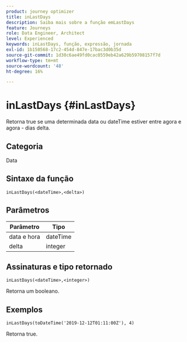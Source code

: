 ```yaml
---
product: journey optimizer
title: inLastDays
description: Saiba mais sobre a função emLastDays
feature: Journeys
role: Data Engineer, Architect
level: Experienced
keywords: inLastDays, função, expressão, jornada
exl-id: 1b150568-17c2-454d-847e-17bac3d0b35d
source-git-commit: 1d30c6ae49fd0cac0559eb42a629b59708157f7d
workflow-type: tm+mt
source-wordcount: '48'
ht-degree: 16%

---
```


# inLastDays {#inLastDays}

Retorna true se uma determinada data ou dateTime estiver entre agora e agora - dias delta.

## Categoria

Data

## Sintaxe da função

`inLastDays(<dateTime>,<delta>)`

## Parâmetros

| Parâmetro | Tipo |
|-----------|------------------|
| data e hora | dateTime |
| delta | integer |

## Assinaturas e tipo retornado

`inLastDays(<dateTime>,<integer>)`

Retorna um booleano.

## Exemplos

`inLastDays(toDateTime('2019-12-12T01:11:00Z'), 4)`

Retorna true.
